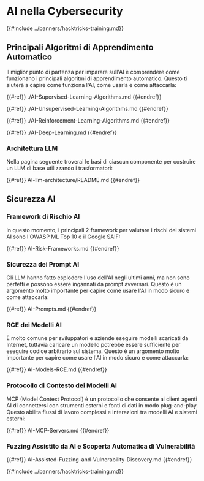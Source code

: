 # AI nella Cybersecurity

{{#include ../banners/hacktricks-training.md}}

## Principali Algoritmi di Apprendimento Automatico

Il miglior punto di partenza per imparare sull'AI è comprendere come funzionano i principali algoritmi di apprendimento automatico. Questo ti aiuterà a capire come funziona l'AI, come usarla e come attaccarla:


{{#ref}}
./AI-Supervised-Learning-Algorithms.md
{{#endref}}


{{#ref}}
./AI-Unsupervised-Learning-Algorithms.md
{{#endref}}


{{#ref}}
./AI-Reinforcement-Learning-Algorithms.md
{{#endref}}


{{#ref}}
./AI-Deep-Learning.md
{{#endref}}

### Architettura LLM

Nella pagina seguente troverai le basi di ciascun componente per costruire un LLM di base utilizzando i trasformatori:


{{#ref}}
AI-llm-architecture/README.md
{{#endref}}

## Sicurezza AI

### Framework di Rischio AI

In questo momento, i principali 2 framework per valutare i rischi dei sistemi AI sono l'OWASP ML Top 10 e il Google SAIF:


{{#ref}}
AI-Risk-Frameworks.md
{{#endref}}

### Sicurezza dei Prompt AI

Gli LLM hanno fatto esplodere l'uso dell'AI negli ultimi anni, ma non sono perfetti e possono essere ingannati da prompt avversari. Questo è un argomento molto importante per capire come usare l'AI in modo sicuro e come attaccarla:


{{#ref}}
AI-Prompts.md
{{#endref}}

### RCE dei Modelli AI

È molto comune per sviluppatori e aziende eseguire modelli scaricati da Internet, tuttavia caricare un modello potrebbe essere sufficiente per eseguire codice arbitrario sul sistema. Questo è un argomento molto importante per capire come usare l'AI in modo sicuro e come attaccarla:


{{#ref}}
AI-Models-RCE.md
{{#endref}}

### Protocollo di Contesto dei Modelli AI

MCP (Model Context Protocol) è un protocollo che consente ai client agenti AI di connettersi con strumenti esterni e fonti di dati in modo plug-and-play. Questo abilita flussi di lavoro complessi e interazioni tra modelli AI e sistemi esterni:


{{#ref}}
AI-MCP-Servers.md
{{#endref}}

### Fuzzing Assistito da AI e Scoperta Automatica di Vulnerabilità


{{#ref}}
AI-Assisted-Fuzzing-and-Vulnerability-Discovery.md
{{#endref}}

{{#include ../banners/hacktricks-training.md}}
